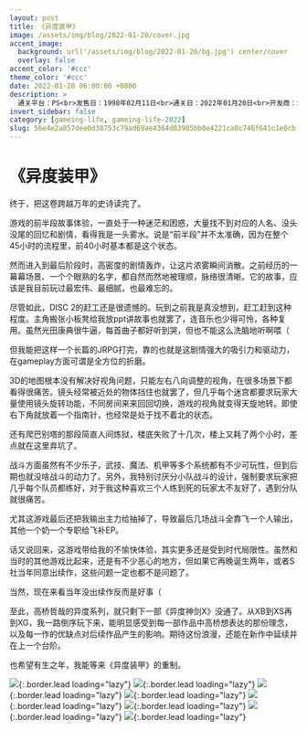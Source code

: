 ```yaml
---
layout: post
title: 《异度装甲》
image: /assets/img/blog/2022-01-20/cover.jpg
accent_image: 
  background: url('/assets/img/blog/2022-01-20/bg.jpg') center/cover
  overlay: false
accent_color: '#ccc'
theme_color: '#ccc'
date: 2022-01-20 06:00:00 +0800
description: >
  通关平台：PS<br>发售日：1998年02月11日<br>通关日：2022年01月20日<br>开发商：Square<br>发行商：Square
invert_sidebar: false
category: [gameing-life, gameing-life-2022]
slug: 56e4e2a857dee0d38753c79ad69ae4364d03985bb0e4221ca8c746f641c1e6cb
---
```


# 《异度装甲》

终于，把这卷跨越万年的史诗读完了。

游戏的前半段故事体验，一直处于一种迷茫和困惑，大量找不到对应的人名、没头没尾的回忆和剧情，看得我是一头雾水。说是“前半段”并不太准确，因为在整个45小时的流程里，前40小时基本都是这个状态。

然而进入到最后阶段时，高密度的剧情轰炸，让这片浓雾瞬间消散。之前经历的一幕幕场景、一个个眼熟的名字，都自然而然地被理顺，脉络很清晰。它的故事，应该是我目前玩过最宏伟、最细腻，也最难忘的。

尽管如此，DISC 2的赶工还是很遗憾的。玩到之前我是真没想到，赶工赶到这种程度。主角搬张小板凳给我放ppt讲故事也就罢了，连音乐也少得可怜，各种复用。虽然光田康典很牛逼，每首曲子都好听到哭，但也不能这么洗脑地听啊喂（

但我能把这样一个长篇的JRPG打完，靠的也就是这剧情强大的吸引力和驱动力，在gameplay方面可谓是全方位的折磨。

3D的地图根本没有解决好视角问题，只能左右八向调整的视角，在很多场景下都看得很痛苦。镜头经常被近处的物体挡住也就罢了，但几乎每个迷宫都要求玩家大量使用镜头旋转功能，不同房间来来回回切换，游戏的视角就变得天旋地转。即使右下角就放着一个指南针，也经常是处于找不着北的状态。

还有爬巴别塔的那段简直人间炼狱，楼底失败了十几次，楼上又耗了两个小时，差点就在这里弃坑了。

战斗方面虽然有不少乐子，武技、魔法、机甲等多个系统都有不少可玩性，但到后期也就没啥战斗的动力了。另外，我特别讨厌分小队战斗的设计，强制要求玩家把几乎每个队员都练好，对于我这种喜欢三个人练到死的玩家太不友好了，遇到分队就很痛苦。

尤其这游戏最后还把我输出主力给抽掉了，导致最后几场战斗全靠飞一个人输出，其他一个奶一个专职给飞补EP。

话又说回来，这游戏带给我的不愉快体验，其实更多还是受到时代局限性。虽然和当时的其他游戏比起来，还是有不少恶心的地方，但如果它再晚诞生两年，或者S社当年同意出续作，这些问题一定也都不是问题了。

当然，现在来看当年没出续作反而是好事（

至此，高桥哲哉的异度系列，就只剩下一部《异度神剑X》没通了。从XB到XS再到XG，我一路倒序玩下来，能明显感受到每一部作品中高桥想表达的那份理念，以及每一作的优缺点对后续作品产生的影响。期待这份浪漫，还能在新作中延续并在上一个台阶。

也希望有生之年，我能等来《异度装甲》的重制。

![](/assets/img/blog/2022-01-20/1.jpg){:.border.lead loading="lazy"}
![](/assets/img/blog/2022-01-20/2.jpg){:.border.lead loading="lazy"}
![](/assets/img/blog/2022-01-20/3.jpg){:.border.lead loading="lazy"}
![](/assets/img/blog/2022-01-20/4.jpg){:.border.lead loading="lazy"}
![](/assets/img/blog/2022-01-20/5.jpg){:.border.lead loading="lazy"}
![](/assets/img/blog/2022-01-20/6.jpg){:.border.lead loading="lazy"}
![](/assets/img/blog/2022-01-20/7.jpg){:.border.lead loading="lazy"}
![](/assets/img/blog/2022-01-20/8.jpg){:.border.lead loading="lazy"}

